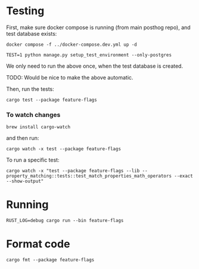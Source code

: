 
# Testing

First, make sure docker compose is running (from main posthog repo), and test database exists:

```
docker compose -f ../docker-compose.dev.yml up -d
```

```
TEST=1 python manage.py setup_test_environment --only-postgres
```

We only need to run the above once, when the test database is created.

TODO: Would be nice to make the above automatic.


Then, run the tests:

```
cargo test --package feature-flags
```

### To watch changes

```
brew install cargo-watch
```

and then run:

```
cargo watch -x test --package feature-flags
```

To run a specific test:

```
cargo watch -x "test --package feature-flags --lib -- property_matching::tests::test_match_properties_math_operators --exact --show-output"
```

# Running

```
RUST_LOG=debug cargo run --bin feature-flags
```

# Format code

```
cargo fmt --package feature-flags
```